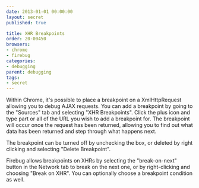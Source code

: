 ```yaml
---
date: 2013-01-01 00:00:00
layout: secret
published: true

title: XHR Breakpoints
order: 20-00450
browsers:
- chrome
- firebug
categories:
- debugging
parent: debugging
tags:
- secret
---
```


<p class="chrome">Within Chrome, it's possible to place a breakpoint on a XmlHttpRequest allowing you to debug AJAX requests. You can add a breakpoint by going to the "Sources" tab and selecting "XHR Breakpoints". Click the plus icon and type part or all of the URL you wish to add a breakpoint for. The breakpoint will occur once the request has been returned, allowing you to find out what data has been returned and step through what happens next.</p>

<p class="chrome">The breakpoint can be turned off by unchecking the box, or deleted by right clicking and selecting "Delete Breakpoint".</p>

<p class="firebug">Firebug allows breakpoints on XHRs by selecting the "break-on-next" button in the Network tab to break on the next one, or by right-clicking and choosing "Break on XHR". You can optionally choose a breakpoint condition as well.</p>
